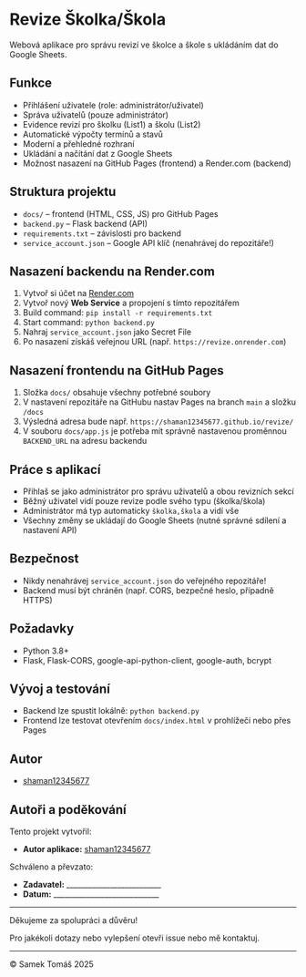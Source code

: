 # Revize Školka/Škola

Webová aplikace pro správu revizí ve školce a škole s ukládáním dat do Google Sheets.

## Funkce
- Přihlášení uživatele (role: administrátor/uživatel)
- Správa uživatelů (pouze administrátor)
- Evidence revizí pro školku (List1) a školu (List2)
- Automatické výpočty termínů a stavů
- Moderní a přehledné rozhraní
- Ukládání a načítání dat z Google Sheets
- Možnost nasazení na GitHub Pages (frontend) a Render.com (backend)

## Struktura projektu
- `docs/` – frontend (HTML, CSS, JS) pro GitHub Pages
- `backend.py` – Flask backend (API)
- `requirements.txt` – závislosti pro backend
- `service_account.json` – Google API klíč (nenahrávej do repozitáře!)

## Nasazení backendu na Render.com
1. Vytvoř si účet na [Render.com](https://render.com/)
2. Vytvoř nový **Web Service** a propojení s tímto repozitářem
3. Build command: `pip install -r requirements.txt`
4. Start command: `python backend.py`
5. Nahraj `service_account.json` jako Secret File
6. Po nasazení získáš veřejnou URL (např. `https://revize.onrender.com`)

## Nasazení frontendu na GitHub Pages
1. Složka `docs/` obsahuje všechny potřebné soubory
2. V nastavení repozitáře na GitHubu nastav Pages na branch `main` a složku `/docs`
3. Výsledná adresa bude např. `https://shaman12345677.github.io/revize/`
4. V souboru `docs/app.js` je potřeba mít správně nastavenou proměnnou `BACKEND_URL` na adresu backendu

## Práce s aplikací
- Přihlaš se jako administrátor pro správu uživatelů a obou revizních sekcí
- Běžný uživatel vidí pouze revize podle svého typu (školka/škola)
- Administrátor má typ automaticky `školka,škola` a vidí vše
- Všechny změny se ukládají do Google Sheets (nutné správné sdílení a nastavení API)

## Bezpečnost
- Nikdy nenahrávej `service_account.json` do veřejného repozitáře!
- Backend musí být chráněn (např. CORS, bezpečné heslo, případně HTTPS)

## Požadavky
- Python 3.8+
- Flask, Flask-CORS, google-api-python-client, google-auth, bcrypt

## Vývoj a testování
- Backend lze spustit lokálně: `python backend.py`
- Frontend lze testovat otevřením `docs/index.html` v prohlížeči nebo přes Pages

## Autor
- [shaman12345677](https://github.com/shaman12345677)

## Autoři a poděkování

Tento projekt vytvořil:
- **Autor aplikace:** [shaman12345677](https://github.com/shaman12345677)

Schváleno a převzato:
- **Zadavatel:** __________________________
- **Datum:** _____________________________

---

Děkujeme za spolupráci a důvěru!

Pro jakékoli dotazy nebo vylepšení otevři issue nebo mě kontaktuj.

---

© Samek Tomáš 2025 